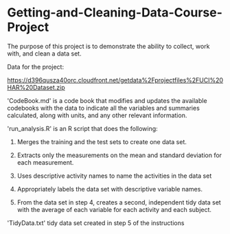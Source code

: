# Getting-and-Cleaning-Data-Course-Project
The purpose of this project is to demonstrate the ability to collect, work with, and clean a data set.

Data for the project:

https://d396qusza40orc.cloudfront.net/getdata%2Fprojectfiles%2FUCI%20HAR%20Dataset.zip 

'CodeBook.md' is a code book that modifies and updates the available codebooks with the data to indicate all the variables and summaries calculated, along with units, and any other relevant information.

'run_analysis.R' is an R script that does the following:

  1. Merges the training and the test sets to create one data set.
  
  2. Extracts only the measurements on the mean and standard deviation for each measurement.
  
  3. Uses descriptive activity names to name the activities in the data set
  
  4. Appropriately labels the data set with descriptive variable names.
  
  5. From the data set in step 4, creates a second, independent tidy data set with the average of each variable for each activity and each subject.

'TidyData.txt' tidy data set created in step 5 of the instructions
